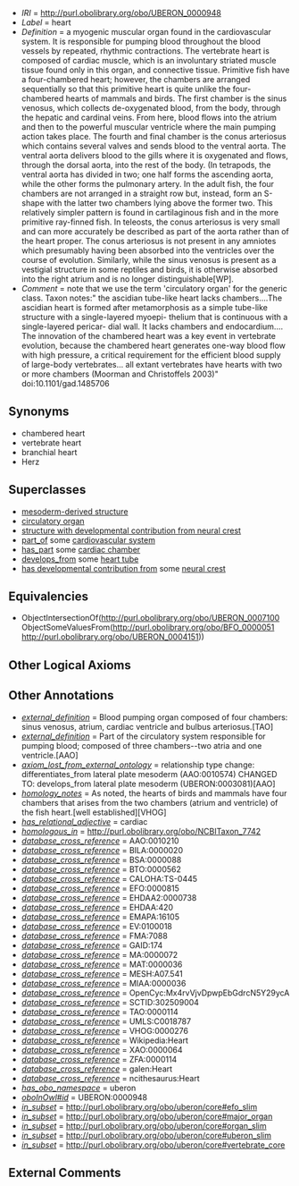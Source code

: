  * *IRI* = http://purl.obolibrary.org/obo/UBERON_0000948
 * *Label* = heart
 * *Definition* = a myogenic muscular organ found in the cardiovascular system. It is responsible for pumping blood throughout the blood vessels by repeated, rhythmic contractions. The vertebrate heart is composed of cardiac muscle, which is an involuntary striated muscle tissue found only in this organ, and connective tissue. Primitive fish have a four-chambered heart; however, the chambers are arranged sequentially so that this primitive heart is quite unlike the four-chambered hearts of mammals and birds. The first chamber is the sinus venosus, which collects de-oxygenated blood, from the body, through the hepatic and cardinal veins. From here, blood flows into the atrium and then to the powerful muscular ventricle where the main pumping action takes place. The fourth and final chamber is the conus arteriosus which contains several valves and sends blood to the ventral aorta. The ventral aorta delivers blood to the gills where it is oxygenated and flows, through the dorsal aorta, into the rest of the body. (In tetrapods, the ventral aorta has divided in two; one half forms the ascending aorta, while the other forms the pulmonary artery. In the adult fish, the four chambers are not arranged in a straight row but, instead, form an S-shape with the latter two chambers lying above the former two. This relatively simpler pattern is found in cartilaginous fish and in the more primitive ray-finned fish. In teleosts, the conus arteriosus is very small and can more accurately be described as part of the aorta rather than of the heart proper. The conus arteriosus is not present in any amniotes which presumably having been absorbed into the ventricles over the course of evolution. Similarly, while the sinus venosus is present as a vestigial structure in some reptiles and birds, it is otherwise absorbed into the right atrium and is no longer distinguishable[WP].
 * *Comment* = note that we use the term 'circulatory organ' for the generic class. Taxon notes:" the ascidian tube-like heart lacks chambers....The ascidian heart is formed after metamorphosis as a simple tube-like structure with a single-layered myoepi- thelium that is continuous with a single-layered pericar- dial wall. It lacks chambers and endocardium.... The innovation of the chambered heart was a key event in vertebrate evolution, because the chambered heart generates one-way blood flow with high pressure, a critical requirement for the efficient blood supply of large-body vertebrates... all extant vertebrates have hearts with two or more chambers (Moorman and Christoffels 2003)" doi:10.1101/gad.1485706

## Synonyms

 * chambered heart
 * vertebrate heart
 * branchial heart
 * Herz

## Superclasses

 * [mesoderm-derived structure](../../UBERON/20/UBERON_0004120.md)
 * [circulatory organ](../../UBERON/00/UBERON_0007100.md)
 * [structure with developmental contribution from neural crest](../../UBERON/14/UBERON_0010314.md)
 * [part_of](../../BFO/50/BFO_0000050.md) some [cardiovascular system](../../UBERON/35/UBERON_0004535.md)
 * [has_part](../../BFO/51/BFO_0000051.md) some [cardiac chamber](../../UBERON/51/UBERON_0004151.md)
 * [develops_from](../../RO/02/RO_0002202.md) some [heart tube](../../UBERON/41/UBERON_0004141.md)
 * [has developmental contribution from](../../RO/54/RO_0002254.md) some [neural crest](../../UBERON/42/UBERON_0002342.md)

## Equivalencies

 * ObjectIntersectionOf(<http://purl.obolibrary.org/obo/UBERON_0007100> ObjectSomeValuesFrom(<http://purl.obolibrary.org/obo/BFO_0000051> <http://purl.obolibrary.org/obo/UBERON_0004151>))

## Other Logical Axioms


## Other Annotations

 * *[external_definition](../../UBPROP/01/UBPROP_0000001.md)* = Blood pumping organ composed of four chambers: sinus venosus, atrium, cardiac ventricle and bulbus arteriosus.[TAO]
 * *[external_definition](../../UBPROP/01/UBPROP_0000001.md)* = Part of the circulatory system responsible for pumping blood; composed of three chambers--two atria and one ventricle.[AAO]
 * *[axiom_lost_from_external_ontology](../../UBPROP/02/UBPROP_0000002.md)* = relationship type change: differentiates_from lateral plate mesoderm (AAO:0010574) CHANGED TO: develops_from lateral plate mesoderm (UBERON:0003081)[AAO]
 * *[homology_notes](../../UBPROP/03/UBPROP_0000003.md)* = As noted, the hearts of birds and mammals have four chambers that arises from the two chambers (atrium and ventricle) of the fish heart.[well established][VHOG]
 * *[has_relational_adjective](../../UBPROP/07/UBPROP_0000007.md)* = cardiac
 * *[homologous_in](../../core#homologous/in/core#homologous_in.md)* = http://purl.obolibrary.org/obo/NCBITaxon_7742
 * *[database_cross_reference](../../ef/oboInOwl#hasDbXref.md)* = AAO:0010210
 * *[database_cross_reference](../../ef/oboInOwl#hasDbXref.md)* = BILA:0000020
 * *[database_cross_reference](../../ef/oboInOwl#hasDbXref.md)* = BSA:0000088
 * *[database_cross_reference](../../ef/oboInOwl#hasDbXref.md)* = BTO:0000562
 * *[database_cross_reference](../../ef/oboInOwl#hasDbXref.md)* = CALOHA:TS-0445
 * *[database_cross_reference](../../ef/oboInOwl#hasDbXref.md)* = EFO:0000815
 * *[database_cross_reference](../../ef/oboInOwl#hasDbXref.md)* = EHDAA2:0000738
 * *[database_cross_reference](../../ef/oboInOwl#hasDbXref.md)* = EHDAA:420
 * *[database_cross_reference](../../ef/oboInOwl#hasDbXref.md)* = EMAPA:16105
 * *[database_cross_reference](../../ef/oboInOwl#hasDbXref.md)* = EV:0100018
 * *[database_cross_reference](../../ef/oboInOwl#hasDbXref.md)* = FMA:7088
 * *[database_cross_reference](../../ef/oboInOwl#hasDbXref.md)* = GAID:174
 * *[database_cross_reference](../../ef/oboInOwl#hasDbXref.md)* = MA:0000072
 * *[database_cross_reference](../../ef/oboInOwl#hasDbXref.md)* = MAT:0000036
 * *[database_cross_reference](../../ef/oboInOwl#hasDbXref.md)* = MESH:A07.541
 * *[database_cross_reference](../../ef/oboInOwl#hasDbXref.md)* = MIAA:0000036
 * *[database_cross_reference](../../ef/oboInOwl#hasDbXref.md)* = OpenCyc:Mx4rvVjvDpwpEbGdrcN5Y29ycA
 * *[database_cross_reference](../../ef/oboInOwl#hasDbXref.md)* = SCTID:302509004
 * *[database_cross_reference](../../ef/oboInOwl#hasDbXref.md)* = TAO:0000114
 * *[database_cross_reference](../../ef/oboInOwl#hasDbXref.md)* = UMLS:C0018787
 * *[database_cross_reference](../../ef/oboInOwl#hasDbXref.md)* = VHOG:0000276
 * *[database_cross_reference](../../ef/oboInOwl#hasDbXref.md)* = Wikipedia:Heart
 * *[database_cross_reference](../../ef/oboInOwl#hasDbXref.md)* = XAO:0000064
 * *[database_cross_reference](../../ef/oboInOwl#hasDbXref.md)* = ZFA:0000114
 * *[database_cross_reference](../../ef/oboInOwl#hasDbXref.md)* = galen:Heart
 * *[database_cross_reference](../../ef/oboInOwl#hasDbXref.md)* = ncithesaurus:Heart
 * *[has_obo_namespace](../../ce/oboInOwl#hasOBONamespace.md)* = uberon
 * *[oboInOwl#id](../../id/oboInOwl#id.md)* = UBERON:0000948
 * *[in_subset](../../et/oboInOwl#inSubset.md)* = http://purl.obolibrary.org/obo/uberon/core#efo_slim
 * *[in_subset](../../et/oboInOwl#inSubset.md)* = http://purl.obolibrary.org/obo/uberon/core#major_organ
 * *[in_subset](../../et/oboInOwl#inSubset.md)* = http://purl.obolibrary.org/obo/uberon/core#organ_slim
 * *[in_subset](../../et/oboInOwl#inSubset.md)* = http://purl.obolibrary.org/obo/uberon/core#uberon_slim
 * *[in_subset](../../et/oboInOwl#inSubset.md)* = http://purl.obolibrary.org/obo/uberon/core#vertebrate_core

## External Comments

